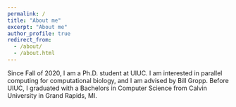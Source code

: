 ```yaml
---
permalink: /
title: "About me"
excerpt: "About me"
author_profile: true
redirect_from: 
  - /about/
  - /about.html
---
```


Since Fall of 2020, I am a Ph.D. student at UIUC. I am interested in parallel computing for computational biology, and I am advised by Bill Gropp. Before UIUC, I graduated with a Bachelors in Computer Science from Calvin University in Grand Rapids, MI.

